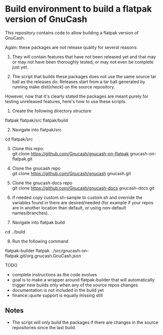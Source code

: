 # Build environment to build a flatpak version of GnuCash #

This repository contains code to allow building a flatpak version of GnuCash.

Again: these packages are not release quality for several reasons:

1. They will contain features that have not been released yet and that
   may or may not have been thoroughly tested, or may not even be complete
   just yet.

2. The script that builds these packages does not use the same source tar ball
   as the releases do. Releases start from a tar ball generated by running
   make dist(check) on the source repository.

However, now that it's clearly stated the packages are meant purely for
testing unreleased features, here's how to use these scripts.

1. Create the following directory structure

flatpak
flatpak/src
flatpak/build

2. Navigate into flatpak/src

cd flatpak/src

3. Clone this repo:  
   git clone https://github.com/Gnucash/gnucash-on-flatpak gnucash-on-flatpak.git

4. Clone the gnucash repo  
   git clone https://github.com/Gnucash/gnucash gnucash.git

5. Clone the gnucash-docs repo  
   git clone https://github.com/Gnucash/gnucash-docs gnucash-docs.git

6. If needed copy custom.sh-sample to custom.sh and override the variables
   found in there are desired/needed (for example if your repos are in 
   another location than default, or using non-default names/branches).

7. Navigate into flatpak build

cd ../build

8. Run the following command

flatpak-builder flatpak ../src/gnucash-on-flatpak.git/org.gnucash.GnuCash.json

TODO
- complete instructions as the code evolves
- goal is to make a wrapper around flatpak-builder that will automatically trigger
  new builds only when any of the source repos changes
- documentation is not included in the build yet
- finance::quote support is equally missing still

## Notes ##

* The script will only build the packages if there are changes in the source
  repositories since the last build.
